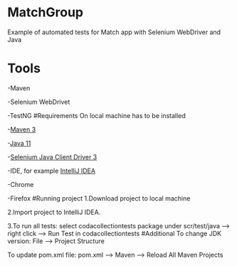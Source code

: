 # MatchGroup
Example of automated tests for Match app with Selenium WebDriver and Java  
# Tools
-Maven

-Selenium WebDrivet

-TestNG
#Requirements
On local machine has to be installed

-[Maven 3](https://maven.apache.org/download.cgi)

-[Java 11](https://www.oracle.com/java/technologies/javase/jdk11-archive-downloads.html)

-[Selenium Java Client Driver 3](https://www.selenium.dev/downloads/)

-IDE, for example [IntelliJ IDEA](https://www.jetbrains.com/idea/)

-Chrome

-Firefox
#Running project
1.Download project to local machine

2.Import project to IntelliJ IDEA.

3.To run all tests: select codacollectiontests package under scr/test/java --> right click --> Run Test in codacollectiontests
#Additional
To change JDK version: File --> Project Structure 

To update pom.xml file: pom.xml --> Maven --> Reload All Maven Projects